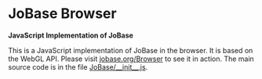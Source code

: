 # JoBase Browser
**JavaScript Implementation of JoBase**

This is a JavaScript implementation of JoBase in the browser.
It is based on the WebGL API.
Please visit [jobase.org/Browser](https://jobase.org/Browser) to see it in action.
The main source code is in the file [JoBase/\_\_init__.js](https://github.com/JoBase/Browser/blob/main/JoBase/__init__.js).
